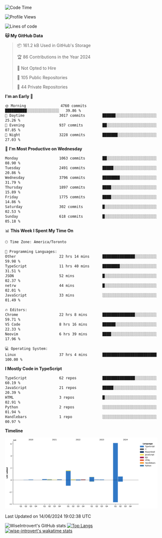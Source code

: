 <!--START_SECTION:waka-->
![Code Time](http://img.shields.io/badge/Code%20Time-1%2C728%20hrs%2028%20mins-blue)

![Profile Views](http://img.shields.io/badge/Profile%20Views-4-blue)

![Lines of code](https://img.shields.io/badge/From%20Hello%20World%20I%27ve%20Written-9.4%20million%20lines%20of%20code-blue)

**🐱 My GitHub Data** 

> 📦 161.2 kB Used in GitHub's Storage 
 > 
> 🏆 86 Contributions in the Year 2024
 > 
> 🚫 Not Opted to Hire
 > 
> 📜 105 Public Repositories 
 > 
> 🔑 44 Private Repositories 
 > 
**I'm an Early 🐤** 

```text
🌞 Morning                4760 commits        ██████████░░░░░░░░░░░░░░░   39.86 % 
🌆 Daytime                3017 commits        ██████░░░░░░░░░░░░░░░░░░░   25.26 % 
🌃 Evening                937 commits         ██░░░░░░░░░░░░░░░░░░░░░░░   07.85 % 
🌙 Night                  3228 commits        ███████░░░░░░░░░░░░░░░░░░   27.03 % 
```
📅 **I'm Most Productive on Wednesday** 

```text
Monday                   1063 commits        ██░░░░░░░░░░░░░░░░░░░░░░░   08.90 % 
Tuesday                  2491 commits        █████░░░░░░░░░░░░░░░░░░░░   20.86 % 
Wednesday                3796 commits        ████████░░░░░░░░░░░░░░░░░   31.79 % 
Thursday                 1897 commits        ████░░░░░░░░░░░░░░░░░░░░░   15.89 % 
Friday                   1775 commits        ████░░░░░░░░░░░░░░░░░░░░░   14.86 % 
Saturday                 302 commits         █░░░░░░░░░░░░░░░░░░░░░░░░   02.53 % 
Sunday                   618 commits         █░░░░░░░░░░░░░░░░░░░░░░░░   05.18 % 
```


📊 **This Week I Spent My Time On** 

```text
🕑︎ Time Zone: America/Toronto

💬 Programming Languages: 
Other                    22 hrs 14 mins      ███████████████░░░░░░░░░░   59.98 % 
TypeScript               11 hrs 40 mins      ████████░░░░░░░░░░░░░░░░░   31.51 % 
JSON                     52 mins             █░░░░░░░░░░░░░░░░░░░░░░░░   02.37 % 
netrw                    44 mins             █░░░░░░░░░░░░░░░░░░░░░░░░   02.01 % 
JavaScript               33 mins             ░░░░░░░░░░░░░░░░░░░░░░░░░   01.49 % 

🔥 Editors: 
Chrome                   22 hrs 8 mins       ███████████████░░░░░░░░░░   59.71 % 
VS Code                  8 hrs 16 mins       ██████░░░░░░░░░░░░░░░░░░░   22.33 % 
Neovim                   6 hrs 39 mins       ████░░░░░░░░░░░░░░░░░░░░░   17.96 % 

💻 Operating System: 
Linux                    37 hrs 4 mins       █████████████████████████   100.00 % 
```

**I Mostly Code in TypeScript** 

```text
TypeScript               62 repos            ███████████████░░░░░░░░░░   60.19 % 
JavaScript               21 repos            █████░░░░░░░░░░░░░░░░░░░░   20.39 % 
HTML                     3 repos             █░░░░░░░░░░░░░░░░░░░░░░░░   02.91 % 
Python                   2 repos             ░░░░░░░░░░░░░░░░░░░░░░░░░   01.94 % 
Handlebars               1 repo              ░░░░░░░░░░░░░░░░░░░░░░░░░   00.97 % 
```



**Timeline**

![Lines of Code chart](https://raw.githubusercontent.com/wise-introvert/wise-introvert/master/assets/bar_graph.png)


 Last Updated on 14/06/2024 19:02:38 UTC
<!--END_SECTION:waka-->

![WiseIntrovert's GitHub stats](https://github-readme-stats.vercel.app/api?username=wise-introvert&count_private=true&show_icons=true)
[![Top Langs](https://github-readme-stats.vercel.app/api/top-langs/?username=wise-introvert&langs_count=10)](https://github.com/anuraghazra/github-readme-stats)
[![wise-introvert's wakatime stats](https://github-readme-stats.vercel.app/api/wakatime?username=wiseintrovert)](https://github.com/anuraghazra/github-readme-stats)
